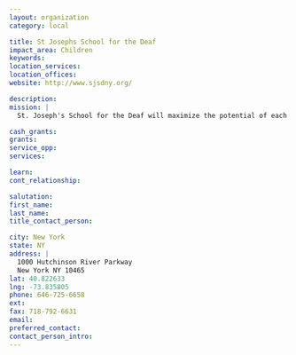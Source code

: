```yaml
---
layout: organization
category: local

title: St Josephs School for the Deaf
impact_area: Children
keywords: 
location_services: 
location_offices: 
website: http://www.sjsdny.org/

description: 
mission: |
  St. Joseph's School for the Deaf will maximize the potential of each student and foster competence in literacy, critical thought, citizenship, and personal independence through educational experiences that are purposeful, equitable, and engaging.

cash_grants: 
grants: 
service_opp: 
services: 

learn: 
cont_relationship: 

salutation: 
first_name: 
last_name: 
title_contact_person: 

city: New York
state: NY
address: |
  1000 Hutchinson River Parkway  
  New York NY 10465
lat: 40.822633
lng: -73.835805
phone: 646-725-6658
ext: 
fax: 718-792-6631
email: 
preferred_contact: 
contact_person_intro: 
---
```

